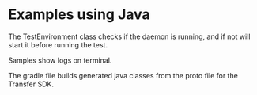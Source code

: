 # Examples using Java

The TestEnvironment class checks if the daemon is running, and if not will start it before running the test.

Samples show logs on terminal.

The gradle file builds generated java classes from the proto file for the Transfer SDK.
